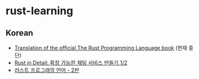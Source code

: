 # rust-learning

## Korean

* [Translation of the official The Rust Programming Language book](https://github.com/rust-kr/doc.rust-kr.org) (현재 중단)
* [Rust in Detail: 확장 가능한 채팅 서비스 만들기 1/2](http://blog.naver.com/futurewave01/220539095123)
* [러스트 프로그래밍 언어 - 2판](https://github.com/rinthel/rust-lang-book-ko)
